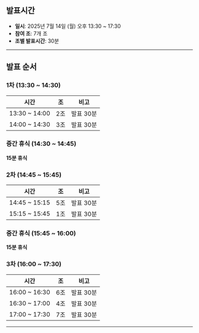 
## 발표시간
- **일시**: 2025년 7월 14일 (월) 오후 13:30 ~ 17:30
- **참여 조**: 7개 조
- **조별 발표시간**: 30분

---

## 발표 순서

### **1차** (13:30 ~ 14:30)
| 시간 | 조 | 비고 |
|------|----|----|
| 13:30 ~ 14:00 | 2조 | 발표 30분 |
| 14:00 ~ 14:30 | 3조 | 발표 30분 |

### 중간 휴식 (14:30 ~ 14:45)
**15분 휴식**

### **2차** (14:45 ~ 15:45)
| 시간 | 조 | 비고 |
|------|----|----|
| 14:45 ~ 15:15 | 5조 | 발표 30분 |
| 15:15 ~ 15:45 | 1조 | 발표 30분 |

### 중간 휴식 (15:45 ~ 16:00)
**15분 휴식**


### **3차** (16:00 ~ 17:30)
| 시간 | 조 | 비고 |
|------|----|----|
| 16:00 ~ 16:30 | 6조 | 발표 30분 |
| 16:30 ~ 17:00 | 4조 | 발표 30분 |
| 17:00 ~ 17:30 | 7조 | 발표 30분 |

---



